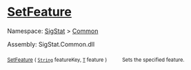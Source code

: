 # [SetFeature](./Signature-100663441.md)

Namespace: [SigStat]() > [Common](./../README.md)

Assembly: SigStat.Common.dll

<sub>[SetFeature](./Signature-100663441.md) ( [`String`](https://docs.microsoft.com/en-us/dotnet/api/System.String) featureKey, [`T`](./Signature-100663441.md) feature )</sub>&nbsp;&nbsp;&nbsp;&nbsp;&nbsp;&nbsp;&nbsp;&nbsp;&nbsp;<sub>Sets the specified feature.</sub>
